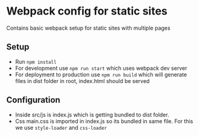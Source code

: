 # Webpack config for static sites

Contains basic webpack setup for static sites with multiple pages

## Setup

- Run `npm install`
- For development use `npm run start` which uses webpack dev server
- For deployment to production use `npm run build` which will generate files in dist folder in root, index.html should be served

## Configuration

- Inside src/js is index.js which is getting bundled to dist folder.
- Css main.css is imported in index.js so its bundled in same file. For this we use `style-loader` and `css-loader`
